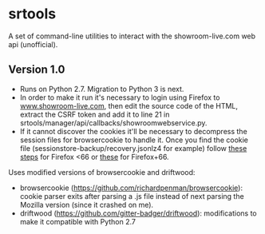# srtools
A set of command-line utilities to interact with the showroom-live.com web api (unofficial).

## Version 1.0
- Runs on Python 2.7. Migration to Python 3 is next.
- In order to make it run it's necessary to login using Firefox to www.showroom-live.com, then edit the source code of the HTML, extract the CSRF token and add it to line 21 in srtools/manager/api/callbacks/showroomwebservice.py.
- If it cannot discover the cookies it'll be necessary to decompress the session files for browsercookie to handle it. Once you find the cookie file (sessionstore-backup/recovery.jsonlz4 for example) follow [these steps](https://gist.github.com/jscher2000/07f94249b0a5f6d565fb20d88b73bb91) for Firefox <66 or [these](https://gist.github.com/jscher2000/4403507e33df0918289619edb83f8193) for Firefox+66.

Uses modified versions of browsercookie and driftwood:
- browsercookie (https://github.com/richardpenman/browsercookie): cookie parser exits after parsing a .js file instead of next parsing the Mozilla version (since it crashed on me).
- driftwood (https://github.com/gitter-badger/driftwood): modifications to make it compatible with Python 2.7
